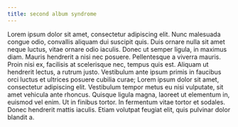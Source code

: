 ```yaml
---
title: second album syndrome
---
```


Lorem ipsum dolor sit amet, consectetur adipiscing elit. Nunc malesuada congue odio, convallis aliquam dui suscipit quis. Duis ornare nulla sit amet neque luctus, vitae ornare odio iaculis. Donec ut semper ligula, in maximus diam. Mauris hendrerit a nisi nec posuere. Pellentesque a viverra mauris. Proin nisi ex, facilisis at scelerisque nec, tempus quis est. Aliquam ut hendrerit lectus, a rutrum justo. Vestibulum ante ipsum primis in faucibus orci luctus et ultrices posuere cubilia curae; Lorem ipsum dolor sit amet, consectetur adipiscing elit. Vestibulum tempor metus eu nisi vulputate, sit amet vehicula ante rhoncus. Quisque ligula magna, laoreet ut elementum in, euismod vel enim. Ut in finibus tortor. In fermentum vitae tortor et sodales. Donec hendrerit mattis iaculis. Etiam volutpat feugiat elit, quis pulvinar dolor blandit a.
